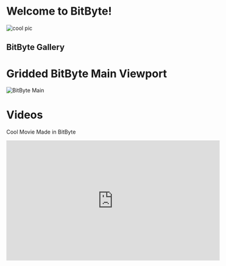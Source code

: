 # **Welcome to BitByte!**


![cool pic](https://i.imgur.com/MR8r3W6.png)


## **BitByte Gallery**



# Gridded BitByte Main Viewport
![BitByte Main](https://i.imgur.com/wRsW0ak.png)



# Videos

Cool Movie Made in BitByte

<iframe width="560" height="315" src="https://www.youtube.com/embed/ufmtCA7L0ak" frameborder="0" allowfullscreen></iframe>

